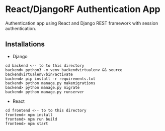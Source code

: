 # React/DjangoRF Authentication App

Authentication app using React and Django REST framework with session authentication.

## Installations


* Django
```
cd backend <-- to to this directory
backend> python3 -m venv backendvirtualenv && source backendvirtualenv/bin/activate
backend> pip install -r requirements.txt
backend> python manage.py makemigrations
backend> python manage.py migrate
backend> python manage.py runserver
```

* React
```
cd frontend <-- to to this directory
frontend> npm install
frontend> npm run build
frontend> npm start
```